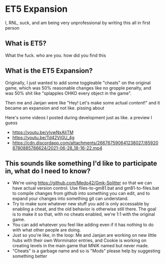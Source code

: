# ET5 Expansion
I, RNL, suck, and am being very unprofessional by writing this all in first person

## What is ET5?
What the fuck. who are you. how did you find this

## What is the ET5 Expansion?
Originally, I just wanted to add some toggleable "cheats" on the original game, which was 50% reasonable changes like no gropple penalty, and was 50% shit like "splapples OHKO every object in the game".

Then me and Janjan were like "Hey! Let's make some actual *content*!" and it became an expansion and not like. pissing about

Here's some videos I posted during development just as like. a preview I guess
- https://youtu.be/ylvwNxAIiTM
- https://youtu.be/Td42VjGU_4g
- https://cdn.discordapp.com/attachments/266767590641238027/859208780885786624/2021-06-28_18-16-22.mp4

## This sounds like something I'd like to participate in, what do I need to know?
- We're using https://github.com/Medo42/Gmk-Splitter so that we can have actual version control. Use files-to-gm81.bat and gm81-to-files.bat to compile changes from github into something you can edit, and to expand your changes into something git can understand.
- Try to make sure whatever new stuff you add is only accessable by enabling a cheat, and the old behavior is otherwise still there. The goal is to make it so that, with no cheats enabled, we're 1:1 with the original game.
- You can add whatever you feel like adding even if it has nothing to do with what other people are doing.
- Just so you're like, in the loop: Me and Janjan are working on new little hubs with their own Worminator entries, and Cookie is working on creating levels in the main game that MNIK named but never made.
- "Cheats" is a garbage name and so is "Mods" please help by suggesting something better
